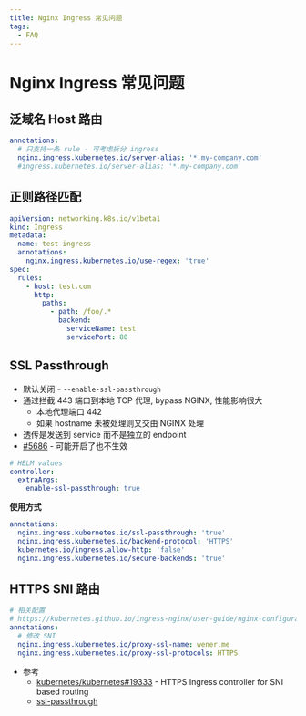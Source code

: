 ```yaml
---
title: Nginx Ingress 常见问题
tags:
  - FAQ
---
```


# Nginx Ingress 常见问题

## 泛域名 Host 路由

```yaml
annotations:
  # 只支持一条 rule - 可考虑拆分 ingress
  nginx.ingress.kubernetes.io/server-alias: '*.my-company.com'
  #ingress.kubernetes.io/server-alias: '*.my-company.com'
```

## 正则路径匹配

```yaml
apiVersion: networking.k8s.io/v1beta1
kind: Ingress
metadata:
  name: test-ingress
  annotations:
    nginx.ingress.kubernetes.io/use-regex: 'true'
spec:
  rules:
    - host: test.com
      http:
        paths:
          - path: /foo/.*
            backend:
              serviceName: test
              servicePort: 80
```

## SSL Passthrough

- 默认关闭 - `--enable-ssl-passthrough`
- 通过拦截 443 端口到本地 TCP 代理, bypass NGINX, 性能影响很大
  - 本地代理端口 442
  - 如果 hostname 未被处理则又交由 NGINX 处理
- 透传是发送到 service 而不是独立的 endpoint
- [#5686](https://github.com/kubernetes/ingress-nginx/issues/5686) - 可能开启了也不生效

```yaml
# HELM values
controller:
  extraArgs:
    enable-ssl-passthrough: true
```

**使用方式**

```yaml
annotations:
  nginx.ingress.kubernetes.io/ssl-passthrough: 'true'
  nginx.ingress.kubernetes.io/backend-protocol: 'HTTPS'
  kubernetes.io/ingress.allow-http: 'false'
  nginx.ingress.kubernetes.io/secure-backends: 'true'
```

## HTTPS SNI 路由

```yaml
# 相关配置
# https://kubernetes.github.io/ingress-nginx/user-guide/nginx-configuration/annotations/#backend-certificate-authentication
annotations:
  # 修改 SNI
  nginx.ingress.kubernetes.io/proxy-ssl-name: wener.me
  nginx.ingress.kubernetes.io/proxy-ssl-protocols: HTTPS
```

- 参考
  - [kubernetes/kubernetes#19333](https://github.com/kubernetes/kubernetes/issues/19333) - HTTPS Ingress controller for SNI based routing
  - [ssl-passthrough](https://kubernetes.github.io/ingress-nginx/user-guide/nginx-configuration/annotations/#ssl-passthrough)
